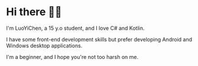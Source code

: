 # Hi there 👋😇

I'm LuoYiChen, a 15 y.o student, and I love C# and Kotlin.

I have some front-end development skills but prefer developing Android and Windows desktop applications.

I'm a beginner, and I hope you're not too harsh on me.
